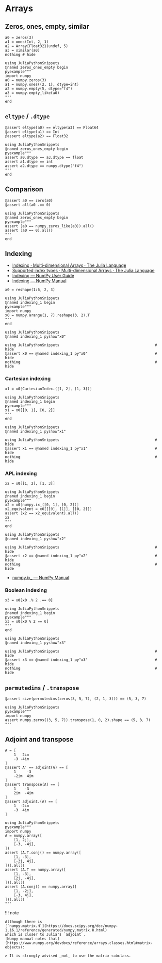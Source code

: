 # Arrays

## Zeros, ones, empty, similar

```@example zeros_ones_empty
a0 = zeros(3)
a1 = ones(Int, 2, 1)
a2 = Array{Float32}(undef, 5)
a3 = similar(a0)
nothing # hide
```

```@eval
using JuliaPythonSnippets
@named zeros_ones_empty begin
pyexample"""
import numpy
a0 = numpy.zeros(3)
a1 = numpy.ones((2, 1), dtype=int)
a2 = numpy.empty(5, dtype="f4")
a3 = numpy.empty_like(a0)
"""
end
```

## `eltype` / `.dtype`

```@example zeros_ones_empty
@assert eltype(a0) == eltype(a3) == Float64
@assert eltype(a1) == Int
@assert eltype(a2) == Float32
```

```@eval
using JuliaPythonSnippets
@named zeros_ones_empty begin
pyexample"""
assert a0.dtype == a3.dtype == float
assert a1.dtype == int
assert a2.dtype == numpy.dtype("f4")
"""
end
```

## Comparison

```@example zeros_ones_empty
@assert a0 == zero(a0)
@assert all(a0 .== 0)
```

```@eval
using JuliaPythonSnippets
@named zeros_ones_empty begin
pyexample"""
assert (a0 == numpy.zeros_like(a0)).all()
assert (a0 == 0).all()
"""
end
```

## Indexing

* [Indexing · Multi-dimensional Arrays · The Julia Language](https://docs.julialang.org/en/latest/manual/arrays/#man-array-indexing-1)
* [Supported index types · Multi-dimensional Arrays · The Julia Language](https://docs.julialang.org/en/latest/manual/arrays/#man-array-indexing-1)
* [Indexing — NumPy User Guide](https://www.numpy.org/devdocs/user/basics.indexing.html)
* [Indexing — NumPy Manual](https://www.numpy.org/devdocs/reference/arrays.indexing.html)

```@example indexing_1
x0 = reshape(1:6, 2, 3)
```

```@eval
using JuliaPythonSnippets
@named indexing_1 begin
pyexample"""
import numpy
x0 = numpy.arange(1, 7).reshape(3, 2).T
"""
end
```

```@eval
using JuliaPythonSnippets
@named indexing_1 pyshow"x0"
```

```@example indexing_1
using JuliaPythonSnippets                                            # hide
@assert x0 == @named indexing_1 py"x0"                               # hide
nothing                                                              # hide
```

### Cartesian indexing

```@example indexing_1
x1 = x0[CartesianIndex.([1, 2], [1, 3])]
```

```@eval
using JuliaPythonSnippets
@named indexing_1 begin
pyexample"""
x1 = x0[[0, 1], [0, 2]]
"""
end
```

```@eval
using JuliaPythonSnippets
@named indexing_1 pyshow"x1"
```

```@example indexing_1
using JuliaPythonSnippets                                            # hide
@assert x1 == @named indexing_1 py"x1"                               # hide
nothing                                                              # hide
```

### APL indexing

```@example indexing_1
x2 = x0[[1, 2], [1, 3]]
```

```@eval
using JuliaPythonSnippets
@named indexing_1 begin
pyexample"""
x2 = x0[numpy.ix_([0, 1], [0, 2])]
x2_equivalent = x0[[[0], [1]], [[0, 2]]]
assert (x2 == x2_equivalent).all()
x2
"""
end
```

```@eval
using JuliaPythonSnippets
@named indexing_1 pyshow"x2"
```

```@example indexing_1
using JuliaPythonSnippets                                            # hide
@assert x2 == @named indexing_1 py"x2"                               # hide
nothing                                                              # hide
```

* [numpy.ix_ — NumPy Manual](https://www.numpy.org/devdocs/reference/generated/numpy.ix_.html)

### Boolean indexing

```@example indexing_1
x3 = x0[x0 .% 2 .== 0]
```

```@eval
using JuliaPythonSnippets
@named indexing_1 begin
pyexample"""
x3 = x0[x0 % 2 == 0]
"""
end
```

```@eval
using JuliaPythonSnippets
@named indexing_1 pyshow"x3"
```

```@example indexing_1
using JuliaPythonSnippets                                            # hide
@assert x3 == @named indexing_1 py"x3"                               # hide
nothing                                                              # hide
```

## `permutedims` / `.transpose`

```@example
@assert size(permutedims(zeros(3, 5, 7), (2, 1, 3))) == (5, 3, 7)
```

```@eval
using JuliaPythonSnippets
pyexample"""
import numpy
assert numpy.zeros((3, 5, 7)).transpose(1, 0, 2).shape == (5, 3, 7)
"""
```

## Adjoint and transpose

```@example
A = [
    1   2im
    -3 -4im
]
@assert A' == adjoint(A) == [
    1     -3
    -2im  4im
]
@assert transpose(A) == [
    1    -3
    2im  -4im
]
@assert adjoint.(A) == [
    1  -2im
    -3  4im
]
```

```@eval
using JuliaPythonSnippets
pyexample"""
import numpy
A = numpy.array([
    [1, 2j],
    [-3, -4j],
])
assert (A.T.conj() == numpy.array([
    [1, -3],
    [-2j, 4j],
])).all()
assert (A.T == numpy.array([
    [1, -3],
    [2j, -4j],
])).all()
assert (A.conj() == numpy.array([
    [1, -2j],
    [-3, 4j],
])).all()
"""
```

!!! note

    Although there is
    [`numpy.matrix.H`](https://docs.scipy.org/doc/numpy-1.16.1/reference/generated/numpy.matrix.H.html)
    which is closer to Julia's `adjoint`,
    [Numpy manual notes that](https://www.numpy.org/devdocs/reference/arrays.classes.html#matrix-objects):

    > It is strongly advised _not_ to use the matrix subclass.
